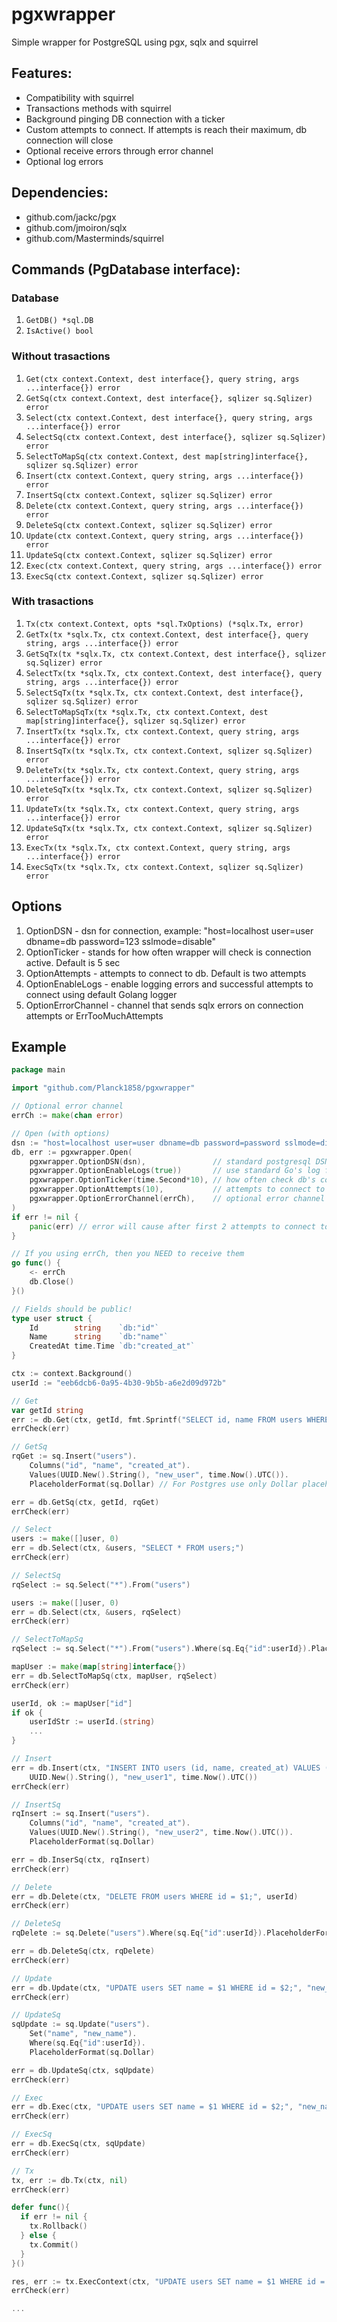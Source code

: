 # pgxwrapper
Simple wrapper for PostgreSQL using pgx, sqlx and squirrel

## Features:
- Compatibility with squirrel
- Transactions methods with squirrel
- Background pinging DB connection with a ticker
- Custom attempts to connect. If attempts is reach their maximum, db connection will close
- Optional receive errors through error channel
- Optional log errors 

## Dependencies:
- github.com/jackc/pgx
- github.com/jmoiron/sqlx
- github.com/Masterminds/squirrel

## Commands (PgDatabase interface):
### Database
1. ```GetDB() *sql.DB```
1. ```IsActive() bool```
### Without trasactions
1. ```Get(ctx context.Context, dest interface{}, query string, args ...interface{}) error```
1. ```GetSq(ctx context.Context, dest interface{}, sqlizer sq.Sqlizer) error```
1. ```Select(ctx context.Context, dest interface{}, query string, args ...interface{}) error```
1. ```SelectSq(ctx context.Context, dest interface{}, sqlizer sq.Sqlizer) error```
1. ```SelectToMapSq(ctx context.Context, dest map[string]interface{}, sqlizer sq.Sqlizer) error```
1. ```Insert(ctx context.Context, query string, args ...interface{}) error```
1. ```InsertSq(ctx context.Context, sqlizer sq.Sqlizer) error```
1. ```Delete(ctx context.Context, query string, args ...interface{}) error```
1. ```DeleteSq(ctx context.Context, sqlizer sq.Sqlizer) error```
1. ```Update(ctx context.Context, query string, args ...interface{}) error```
1. ```UpdateSq(ctx context.Context, sqlizer sq.Sqlizer) error```
1. ```Exec(ctx context.Context, query string, args ...interface{}) error```
1. ```ExecSq(ctx context.Context, sqlizer sq.Sqlizer) error```
### With trasactions
1. ```Tx(ctx context.Context, opts *sql.TxOptions) (*sqlx.Tx, error)```
1. ```GetTx(tx *sqlx.Tx, ctx context.Context, dest interface{}, query string, args ...interface{}) error```
1. ```GetSqTx(tx *sqlx.Tx, ctx context.Context, dest interface{}, sqlizer sq.Sqlizer) error```
1. ```SelectTx(tx *sqlx.Tx, ctx context.Context, dest interface{}, query string, args ...interface{}) error```
1. ```SelectSqTx(tx *sqlx.Tx, ctx context.Context, dest interface{}, sqlizer sq.Sqlizer) error```
1. ```SelectToMapSqTx(tx *sqlx.Tx, ctx context.Context, dest map[string]interface{}, sqlizer sq.Sqlizer) error```
1. ```InsertTx(tx *sqlx.Tx, ctx context.Context, query string, args ...interface{}) error```
1. ```InsertSqTx(tx *sqlx.Tx, ctx context.Context, sqlizer sq.Sqlizer) error```
1. ```DeleteTx(tx *sqlx.Tx, ctx context.Context, query string, args ...interface{}) error```
1. ```DeleteSqTx(tx *sqlx.Tx, ctx context.Context, sqlizer sq.Sqlizer) error```
1. ```UpdateTx(tx *sqlx.Tx, ctx context.Context, query string, args ...interface{}) error```
1. ```UpdateSqTx(tx *sqlx.Tx, ctx context.Context, sqlizer sq.Sqlizer) error```
1. ```ExecTx(tx *sqlx.Tx, ctx context.Context, query string, args ...interface{}) error```
1. ```ExecSqTx(tx *sqlx.Tx, ctx context.Context, sqlizer sq.Sqlizer) error```

## Options
1. OptionDSN - dsn for connection, example: "host=localhost user=user dbname=db password=123 sslmode=disable"
1. OptionTicker - stands for how often wrapper will check is connection active. Default is 5 sec
1. OptionAttempts - attempts to connect to db. Default is two attempts
1. OptionEnableLogs - enable logging errors and successful attempts to connect using default Golang logger
1. OptionErrorChannel - channel that sends sqlx errors on connection attempts or ErrTooMuchAttempts

## Example
```go
package main

import "github.com/Planck1858/pgxwrapper"

// Optional error channel
errCh := make(chan error)

// Open (with options)
dsn := "host=localhost user=user dbname=db password=password sslmode=disable"
db, err := pgxwrapper.Open(
    pgxwrapper.OptionDSN(dsn),               // standard postgresql DSN
    pgxwrapper.OptionEnableLogs(true))       // use standard Go's log for errors/warnings on connection
    pgxwrapper.OptionTicker(time.Second*10), // how often check db's connection (and reconnect). Default = 5 sec 
    pgxwrapper.OptionAttempts(10),           // attempts to connect to db. Default = 2
    pgxwrapper.OptionErrorChannel(errCh),    // optional error channel that sends errors on connection attempts
)
if err != nil {
	panic(err) // error will cause after first 2 attempts to connect to db or if options are invalid
}

// If you using errCh, then you NEED to receive them
go func() {
	<- errCh
	db.Close()
}()

// Fields should be public!
type user struct {
    Id        string   	`db:"id"`
    Name      string 	`db:"name"`
    CreatedAt time.Time `db:"created_at"`
}

ctx := context.Background()
userId := "eeb6dcb6-0a95-4b30-9b5b-a6e2d09d972b"

// Get
var getId string
err := db.Get(ctx, getId, fmt.Sprintf("SELECT id, name FROM users WHERE id = '%s';", userId))
errCheck(err)

// GetSq
rqGet := sq.Insert("users").
    Columns("id", "name", "created_at").
    Values(UUID.New().String(), "new_user", time.Now().UTC()).
    PlaceholderFormat(sq.Dollar) // For Postgres use only Dollar placeholder

err = db.GetSq(ctx, getId, rqGet)
errCheck(err)

// Select
users := make([]user, 0)
err = db.Select(ctx, &users, "SELECT * FROM users;")
errCheck(err)

// SelectSq
rqSelect := sq.Select("*").From("users")

users := make([]user, 0)
err = db.Select(ctx, &users, rqSelect)
errCheck(err)

// SelectToMapSq
rqSelect := sq.Select("*").From("users").Where(sq.Eq{"id":userId}).PlaceholderFormat(sq.Dollar)

mapUser := make(map[string]interface{})
err = db.SelectToMapSq(ctx, mapUser, rqSelect)
errCheck(err)

userId, ok := mapUser["id"]
if ok {
    userIdStr := userId.(string) 
	...
}

// Insert
err = db.Insert(ctx, "INSERT INTO users (id, name, created_at) VALUES ($1, $2, $3);",
	UUID.New().String(), "new_user1", time.Now().UTC())
errCheck(err)

// InsertSq
rqInsert := sq.Insert("users").
    Columns("id", "name", "created_at").
    Values(UUID.New().String(), "new_user2", time.Now().UTC()).
    PlaceholderFormat(sq.Dollar)

err = db.InserSq(ctx, rqInsert)
errCheck(err)

// Delete
err = db.Delete(ctx, "DELETE FROM users WHERE id = $1;", userId)
errCheck(err)

// DeleteSq
rqDelete := sq.Delete("users").Where(sq.Eq{"id":userId}).PlaceholderFormat(sq.Dollar)

err = db.DeleteSq(ctx, rqDelete)
errCheck(err)

// Update
err = db.Update(ctx, "UPDATE users SET name = $1 WHERE id = $2;", "new_name", userId)
errCheck(err)

// UpdateSq
sqUpdate := sq.Update("users").
    Set("name", "new_name").
    Where(sq.Eq{"id":userId}).
    PlaceholderFormat(sq.Dollar)

err = db.UpdateSq(ctx, sqUpdate)
errCheck(err)

// Exec
err = db.Exec(ctx, "UPDATE users SET name = $1 WHERE id = $2;", "new_name", userId)
errCheck(err)

// ExecSq
err = db.ExecSq(ctx, sqUpdate)
errCheck(err)

// Tx
tx, err := db.Tx(ctx, nil)
errCheck(err)

defer func(){
  if err != nil {
    tx.Rollback()
  } else {
    tx.Commit()
  }
}()

res, err := tx.ExecContext(ctx, "UPDATE users SET name = $1 WHERE id = $2;", "new_name", userId)
errCheck(err)

...
```
